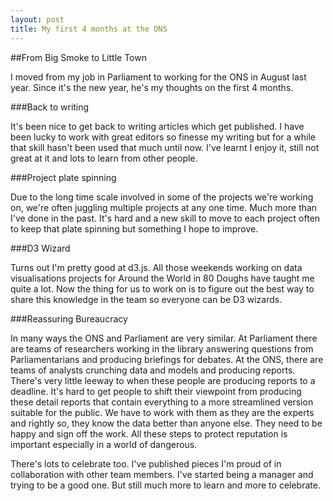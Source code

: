```yaml
---
layout: post
title: My first 4 months at the ONS
---
```


##From Big Smoke to Little Town

I moved from my job in Parliament to working for the ONS in August last year. Since it's the new year, he's my thoughts on the first 4 months. 

###Back to writing

It's been nice to get back to writing articles which get published. I have been lucky to work with great editors so finesse my writing but for a while that skill hasn't been used that much until now. I've learnt I enjoy it, still not great at it and lots to learn from other people. 

###Project plate spinning

Due to the long time scale involved in some of the projects we're working on, we're often juggling multiple projects at any one time. Much more than I've done in the past. It's hard and a new skill to move to each project often to keep that plate spinning but something I hope to improve. 

###D3 Wizard

Turns out I'm pretty good at d3.js. All those weekends working on data visualisations projects for Around the World in 80 Doughs have taught me quite a lot. Now the thing for us to work on is to figure out the best way to share this knowledge in the team so everyone can be D3 wizards.

###Reassuring Bureaucracy  

In many ways the ONS and Parliament are very similar. At Parliament there are teams of researchers working in the library answering questions from Parliamentarians and producing briefings for debates. At the ONS, there are teams of analysts crunching data and models and producing reports. There's very little leeway to when these people are producing reports to a deadline. It's hard to get people to shift their viewpoint from producing these detail reports that contain everything to a more streamlined version suitable for the public. We have to work with them as they are the experts and rightly so, they know the data better than anyone else. They need to be happy and sign off the work. All these steps to protect reputation is important especially in a world of dangerous.



There's lots to celebrate too. I've published pieces I'm proud of in collaboration with other team members. I've started  being a manager and trying to be a good one. But still much more to learn and more to celebrate. 
